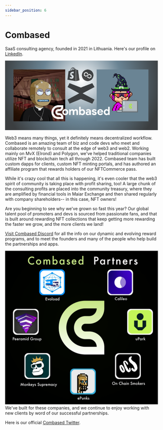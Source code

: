 ```yaml
---
sidebar_position: 6
---
```


# Combased

SaaS consulting agency, founded in 2021 in Lithuania. Here's our profile on [LinkedIn](https://lt.linkedin.com/company/combased).

![Combased web3 agency designs and leverages NFTs to scale your company](./combased-banner.png)

Web3 means many things, yet it definitely means decentralized workflow. Combased is an amazing team of biz and code devs who meet and collaborate remotely to consult at the edge of web3 and web2. Working mainly on MvX (Elrond) and Polygon, we've helped traditional companies utilize NFT and blockchain tech all through 2022. Combased team has built custom dapps for clients, custom NFT minting portals, and has authored an affiliate program that rewards holders of our NFTCommerce pass.

While it's crazy cool that all this is happening, it's even cooler that the web3 spirit of community is taking place with profit sharing, too! A large chunk of the consulting profits are placed into the community treasury, where they are amplified by financial tools in Maiar Exchange and then shared regularly with company shareholders-- in this case, NFT owners!

Are you beginning to see why we've grown so fast this year? Our global talent pool of promoters and devs is sourced from passionate fans, 
and that is built around rewarding NFT collections that keep getting more rewarding the faster we grow, and the more clients we land!
 
[Visit Combased Discord](https://discord.gg/nh46kvc3Fa) for all the info on our dynamic and evolving reward programs, and to meet the founders and many of the people who help build the partnerships and apps.

![seven Combased partners as of October 2022](./partners7.png)
We've built for these companies, and we continue to enjoy working with new clients by word of our successful partnerships.

Here is our official [Combased Twitter](https://twitter.com/combased_app).

